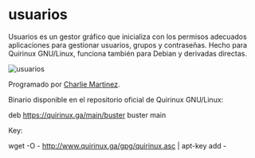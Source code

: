 # usuarios
Usuarios es un gestor gráfico que inicializa con los permisos adecuados aplicaciones para gestionar usuarios, grupos y contraseñas. Hecho para Quirinux GNU/Linux, funciona también para Debian y derivadas directas.

![usuarios](https://quirinux.ga/img/actualizar.png)

Programado por [Charlie Martinez](https://github.com/charliemartinez).

Binario disponible en el repositorio oficial de Quirinux GNU/Linux:

deb https://quirinux.ga/main/buster buster main

Key:

wget -O - http://www.quirinux.ga/gpg/quirinux.asc | apt-key add -

